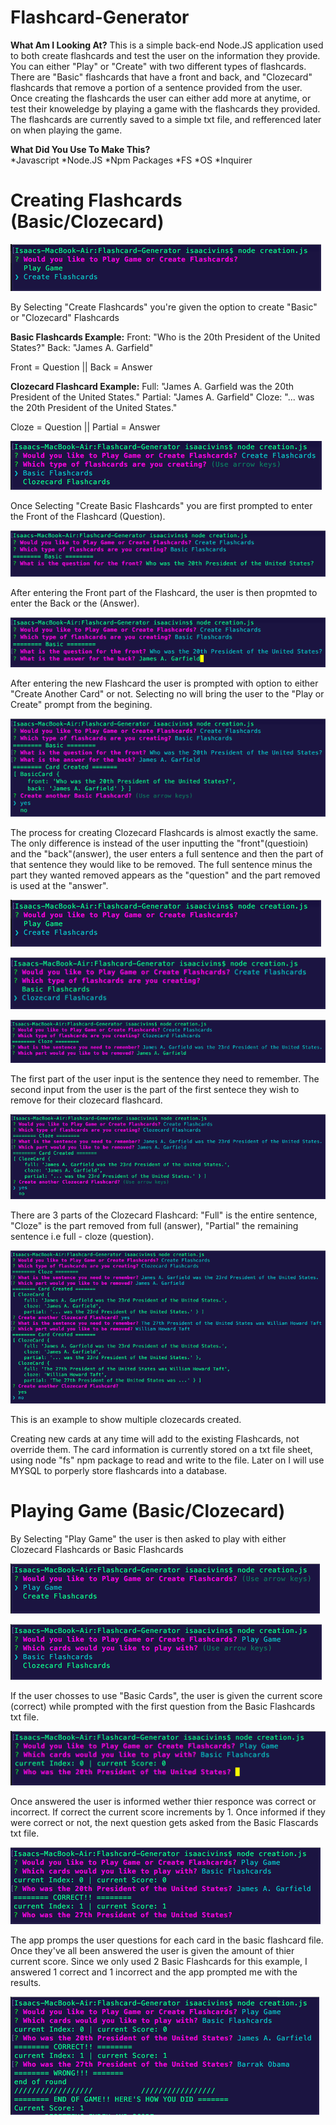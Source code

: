 # Flashcard-Generator

**What Am I Looking At?**
This is a simple back-end Node.JS application used to both create flashcards and test the user on the information they provide. You can either "Play" or "Create" with two different types of flashcards. There are "Basic" flashcards that have a front and back, and "Clozecard" flashcards that remove a portion of a sentence provided from the user. Once creating the flashcards the user can either add more at anytime, or test their knoweledge by playing a game with the flashcards they provided. The flashcards are currently saved to a simple txt file, and refferenced later on when playing the game.

**What Did You Use To Make This?**\
*Javascript
*Node.JS
*Npm Packages
	*FS
	*OS
	*Inquirer

# Creating Flashcards (Basic/Clozecard)

![Creating Flashcard](readme_images/CreateFlashcards.png)

By Selecting "Create Flashcards" you're given the option to create "Basic" or "Clozecard" Flashcards

**Basic Flashcards Example:**
Front: "Who is the 20th President of the United States?"
Back: "James A. Garfield"

Front = Question || Back = Answer

**Clozecard Flashcard Example:**
Full: "James A. Garfield was the 20th President of the United States."
Partial: "James A. Garfield"
Cloze: "... was the 20th President of the United States."

Cloze = Question || Partial = Answer

![Creating Flashcard](readme_images/CreateBasic.png)

Once Selecting "Create Basic Flashcards" you are first prompted to enter the Front of the Flashcard (Question).

![Creating Flashcard](readme_images/EnteringFirstBasicFront.png)

After entering the Front part of the Flashcard, the user is then propmted to enter the Back or the (Answer).

![Creating Flashcard](readme_images/EnteringFirstBasicBack.png)

After entering the new Flashcard the user is prompted with option to either "Create Another Card" or not. Selecting no will bring the user to the "Play or Create" prompt from the begining.


![Creating Flashcard](readme_images/ShowCardCreateAnotherBasic.png)

The process for creating Clozecard Flashcards is almost exactly the same. The only difference is instead of the user inputting the "front"(questioin) and the "back"(answer), the user enters a full sentence and then the part of that sentence they would like to be removed. The full sentence minus the part they wanted removed appears as the "question" and the part removed is used at the "answer".

![Creating Flashcard](readme_images/CreateFlashcards.png)

![Creating Flashcard](readme_images/CreatingClozeCard.png)

![Creating Flashcard](readme_images/clozeCardCreationRemoveExample.png)

The first part of the user input is the sentence they need to remember. The second input from the user is the part of the first sentece they wish to remove for their clozecard flashcard.

![Creating Flashcard](readme_images/firstClozeCardCreatedCompletely.png)

There are 3 parts of the Clozecard Flashcard: "Full" is the entire sentence, "Cloze" is the part removed from full (answer), "Partial" the remaining sentence i.e full - cloze (question).

![Creating Flashcard](readme_images/clozeCardSecondExample.png)

This is an example to show multiple clozecards created.

Creating new cards at any time will add to the existing Flashcards, not override them. The card information is currently stored on a txt file sheet, using node "fs" npm package to read and write to the file. Later on I will use MYSQL to porperly store flashcards into a database.

# Playing Game (Basic/Clozecard)

By Selecting "Play Game" the user is then asked to play with either Clozecard Flashcards or Basic Flashcards

![Creating Flashcard](readme_images/PlayGame.png)

![Creating Flashcard](readme_images/PlayGameB1.png)

If the user chosses to use "Basic Cards", the user is given the current score (correct) while prompted with the first question from the Basic Flashcards txt file. 

![Creating Flashcard](readme_images/PlayGameB2.png)

Once answered the user is informed wether thier responce was correct or incorrect. If correct the current score increments by 1. Once informed if they were correct or not, the next question gets asked from the Basic Flascards txt file. 

![Creating Flashcard](readme_images/PlayGameB3.png)

The app promps the user questions for each card in the basic flashcard file. Once they've all been answered the user is given the amount of thier current score. Since we only used 2 Basic Flashcards for this example, I answered 1 correct and 1 incorrect and the app prompted me with the results.

![Creating Flashcard](readme_images/PlayGameB4.png)






